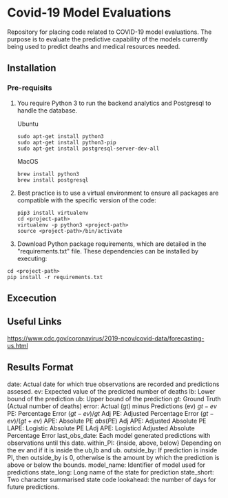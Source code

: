 # Covid-19 Model Evaluations
Repository for placing code related to COVID-19 model evaluations. The purpose is to evaluate the predictive capability
of the models currently being used to predict deaths and medical resources needed.

## Installation

### Pre-requisits

1) You require Python 3 to run the backend analytics and Postgresql to handle the database.
    
    Ubuntu
    ```
    sudo apt-get install python3
    sudo apt-get install python3-pip
    sudo apt-get install postgresql-server-dev-all
    ```
    
    MacOS
    ```
    brew install python3
    brew install postgresql
    ```
   
2) Best practice is to use a virtual environment to ensure all packages are compatible with the specific version of the code:

    ```
    pip3 install virtualenv
    cd <project-path>
    virtualenv -p python3 <project-path>
    source <project-path>/bin/activate
    ```

3) Download Python package requirements, which are detailed in the "requirements.txt" file. These
dependencies can be installed by executing:

```
cd <project-path>
pip install -r requirements.txt
```

## Excecution

## Useful Links

https://www.cdc.gov/coronavirus/2019-ncov/covid-data/forecasting-us.html


## Results Format

date: Actual date for which true observations are recorded and predictions assesed.
ev: Expected value of the predicted number of deaths
lb: Lower bound of the prediction
ub: Upper bound of the prediction
gt: Ground Truth (Actual number of deaths)
error: Actual (gt) minus Predictions (ev) $gt-ev$
PE: Percentage Error $(gt-ev)/gt$
Adj PE: Adjusted Percentage Error $(gt-ev)/(gt+ev)$
APE: Absolute PE $abs(PE)$
Adj APE: Adjusted Absolute PE
LAPE: Logistic Absolute PE
LAdj APE: Logisticd Adjusted Absolute Percentage Error
last_obs_date: Each model generated predictions with observations until this date.
within_PI: {inside, above, below} Depending on the ev and if it is inside the ub,lb and ub.
outside_by: If prediction is inside PI, then outside_by is 0, otherwise is the amount by which the prediction is above or below the bounds.
model_name: Identifier of model used for predictions
state_long: Long name of the state for prediction
state_short: Two character summarised state code
lookahead: the number of days for future predictions.
